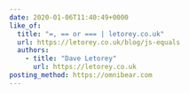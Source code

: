 ```yaml
---
date: 2020-01-06T11:40:49+0000
like_of:
  title: "=, == or === | letorey.co.uk"
  url: https://letorey.co.uk/blog/js-equals
  authors:
    - title: "Dave Letorey"
      url: https://letorey.co.uk
posting_method: https://omnibear.com
---
```

